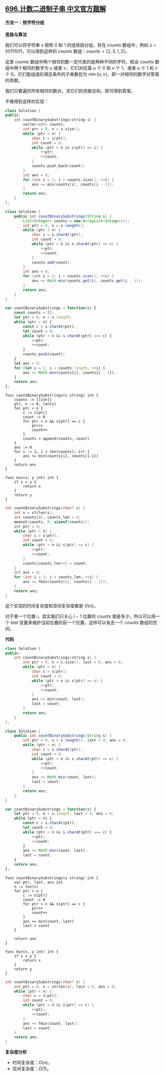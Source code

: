 ## [696.计数二进制子串 中文官方题解](https://leetcode.cn/problems/count-binary-substrings/solutions/100000/ji-shu-er-jin-zhi-zi-chuan-by-leetcode-solution)

#### 方法一：按字符分组

**思路与算法**

我们可以将字符串 $s$ 按照 $0$ 和 $1$ 的连续段分组，存在 $\textit{counts}$ 数组中，例如 $s = 00111011$，可以得到这样的 $\textit{counts}$ 数组：$\textit{counts} = \{2, 3, 1, 2\}$。

这里 $\textit{counts}$ 数组中两个相邻的数一定代表的是两种不同的字符。假设 $\textit{counts}$ 数组中两个相邻的数字为 $u$ 或者 $v$，它们对应着 $u$ 个 $0$ 和 $v$ 个 $1$，或者 $u$ 个 $1$ 和 $v$ 个 $0$。它们能组成的满足条件的子串数目为 $\min \{ u, v \}$，即一对相邻的数字对答案的贡献。

我们只要遍历所有相邻的数对，求它们的贡献总和，即可得到答案。

不难得到这样的实现：

```cpp [sol0-C++]
class Solution {
public:
    int countBinarySubstrings(string s) {
        vector<int> counts;
        int ptr = 0, n = s.size();
        while (ptr < n) {
            char c = s[ptr];
            int count = 0;
            while (ptr < n && s[ptr] == c) {
                ++ptr;
                ++count;
            }
            counts.push_back(count);
        }
        int ans = 0;
        for (int i = 1; i < counts.size(); ++i) {
            ans += min(counts[i], counts[i - 1]);
        }
        return ans;
    }
};
```

```Java [sol0-Java]
class Solution {
    public int countBinarySubstrings(String s) {
        List<Integer> counts = new ArrayList<Integer>();
        int ptr = 0, n = s.length();
        while (ptr < n) {
            char c = s.charAt(ptr);
            int count = 0;
            while (ptr < n && s.charAt(ptr) == c) {
                ++ptr;
                ++count;
            }
            counts.add(count);
        }
        int ans = 0;
        for (int i = 1; i < counts.size(); ++i) {
            ans += Math.min(counts.get(i), counts.get(i - 1));
        }
        return ans;
    }
}
```

```JavaScript [sol0-JavaScript]
var countBinarySubstrings = function(s) {
    const counts = [];
    let ptr = 0, n = s.length;
    while (ptr < n) {
        const c = s.charAt(ptr);
        let count = 0;
        while (ptr < n && s.charAt(ptr) === c) {
            ++ptr;
            ++count;
        }
        counts.push(count);
    }
    let ans = 0;
    for (let i = 1; i < counts.length; ++i) {
        ans += Math.min(counts[i], counts[i - 1]);
    }
    return ans;
};
```

```golang [sol0-Golang]
func countBinarySubstrings(s string) int {
    counts := []int{}
    ptr, n := 0, len(s)
    for ptr < n {
        c := s[ptr]
        count := 0
        for ptr < n && s[ptr] == c {
            ptr++
            count++
        }
        counts = append(counts, count)
    }
    ans := 0
    for i := 1; i < len(counts); i++ {
        ans += min(counts[i], counts[i-1])
    }
    return ans
}

func min(x, y int) int {
    if x < y {
        return x
    }
    return y
}
```

```C [sol0-C]
int countBinarySubstrings(char* s) {
    int n = strlen(s);
    int counts[n], counts_len = 0;
    memset(counts, 0, sizeof(counts));
    int ptr = 0;
    while (ptr < n) {
        char c = s[ptr];
        int count = 0;
        while (ptr < n && s[ptr] == c) {
            ++ptr;
            ++count;
        }
        counts[counts_len++] = count;
    }
    int ans = 0;
    for (int i = 1; i < counts_len; ++i) {
        ans += fmin(counts[i], counts[i - 1]);
    }
    return ans;
}
```

这个实现的时间复杂度和空间复杂度都是 $O(n)$。

对于某一个位置 $i$，其实我们只关心 $i - 1$ 位置的 $\textit{counts}$ 值是多少，所以可以用一个 $\textit{last}$ 变量来维护当前位置的前一个位置，这样可以省去一个 $\textit{counts}$ 数组的空间。

**代码**

```cpp [sol1-C++]
class Solution {
public:
    int countBinarySubstrings(string s) {
        int ptr = 0, n = s.size(), last = 0, ans = 0;
        while (ptr < n) {
            char c = s[ptr];
            int count = 0;
            while (ptr < n && s[ptr] == c) {
                ++ptr;
                ++count;
            }
            ans += min(count, last);
            last = count;
        }
        return ans;
    }
};
```

```Java [sol1-Java]
class Solution {
    public int countBinarySubstrings(String s) {
        int ptr = 0, n = s.length(), last = 0, ans = 0;
        while (ptr < n) {
            char c = s.charAt(ptr);
            int count = 0;
            while (ptr < n && s.charAt(ptr) == c) {
                ++ptr;
                ++count;
            }
            ans += Math.min(count, last);
            last = count;
        }
        return ans;
    }
}
```

```JavaScript [sol1-JavaScript]
var countBinarySubstrings = function(s) {
    let ptr = 0, n = s.length, last = 0, ans = 0;
    while (ptr < n) {
        const c = s.charAt(ptr);
        let count = 0;
        while (ptr < n && s.charAt(ptr) === c) {
            ++ptr;
            ++count;
        }
        ans += Math.min(count, last);
        last = count;
    }
    return ans;
};
```

```golang [sol1-Golang]
func countBinarySubstrings(s string) int {
    var ptr, last, ans int
    n := len(s)
    for ptr < n {
        c := s[ptr]
        count := 0
        for ptr < n && s[ptr] == c {
            ptr++
            count++
        }
        ans += min(count, last)
        last = count
    }

    return ans
}

func min(x, y int) int {
    if x < y {
        return x
    }
    return y
}
```

```C [sol1-C]
int countBinarySubstrings(char* s) {
    int ptr = 0, n = strlen(s), last = 0, ans = 0;
    while (ptr < n) {
        char c = s[ptr];
        int count = 0;
        while (ptr < n && s[ptr] == c) {
            ++ptr;
            ++count;
        }
        ans += fmin(count, last);
        last = count;
    }
    return ans;
}
```

**复杂度分析**

+ 时间复杂度：$O(n)$。
+ 空间复杂度：$O(1)$。